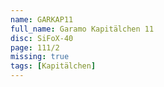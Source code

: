 ```yaml
---
name: GARKAP11
full_name: Garamo Kapitälchen 11
disc: SiFoX-40
page: 111/2
missing: true
tags: [Kapitälchen]
---
```

